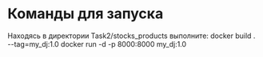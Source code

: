# Команды для запуска
Находясь в директории Task2/stocks_products выполните:
docker build . --tag=my_dj:1.0
docker run -d -p 8000:8000 my_dj:1.0
